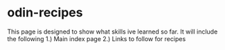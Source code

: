 # odin-recipes
This page is designed to show what skills ive learned so far. It will include the following
1.) Main index page
2.) Links to follow for recipes
